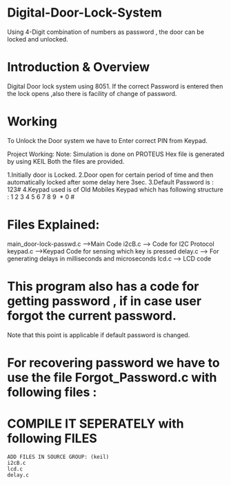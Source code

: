 # Digital-Door-Lock-System
Using 4-Digit combination of numbers as password , the door can be locked and unlocked.


# Introduction & Overview
Digital Door lock system using 8051. If the correct Password is entered then the lock opens ,also there is facility of change of password.

# Working
To Unlock the Door system we have to Enter correct PIN from Keypad. 

Project Working:
Note: Simulation is done on PROTEUS
      Hex file is generated by using KEIL
      Both the files are provided.
      
1.Initially door is Locked.
2.Door open for certain period of time and then automatically locked after some delay here 3sec.
3.Default Password is : 123#
4.Keypad used is of Old Mobiles Keypad which has following structure :
  1  2  3
  4  5  6
  7  8  9
  *  0  #
  
# Files Explained:
main_door-lock-passwd.c -->Main Code
i2cB.c --> Code for I2C Protocol
keypad.c -->Keypad Code for sensing which key is pressed
delay.c --> For generating delays in milliseconds and microseconds
lcd.c --> LCD code  

  
  
#  This program also has a code for getting password , if in case user forgot the current password.
  Note that this point is applicable if default password is changed.
#  For recovering password we have to use the file Forgot_Password.c with following files :
# COMPILE IT SEPERATELY with following FILES
    ADD FILES IN SOURCE GROUP: (keil)
    i2cB.c
    lcd.c
    delay.c
    


